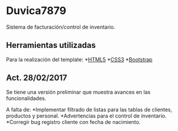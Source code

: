 # Duvica7879

Sistema de facturación/control de inventario.

## Herramientas utilizadas

Para la realización del template:
*[HTML5](https://www.w3schools.com/html/default.asp)
*[CSS3](https://www.w3schools.com/css/default.asp)
*[Bootstrap](http://getbootstrap.com/)

## Act. 28/02/2017

Se tiene una versión preliminar que muestra avances en las funcionalidades.

A falta de:
*Implementar filtrado de listas para las tablas de clientes, productos y personal.
*Advertencias para el control de inventario.
*Corregir bug registro cliente con fecha de nacimiento.

